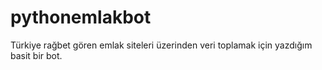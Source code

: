 # pythonemlakbot
Türkiye rağbet gören emlak siteleri üzerinden veri toplamak için yazdığım basit bir bot.
